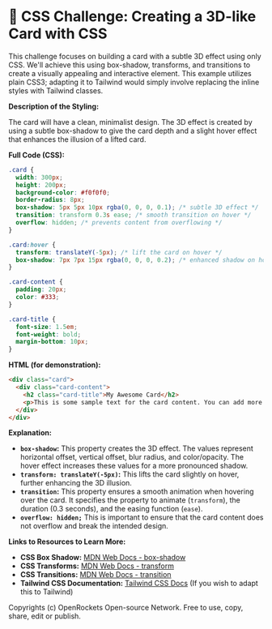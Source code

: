 # 🐞 CSS Challenge:  Creating a 3D-like Card with CSS


This challenge focuses on building a card with a subtle 3D effect using only CSS.  We'll achieve this using box-shadow, transforms, and transitions to create a visually appealing and interactive element.  This example utilizes plain CSS3; adapting it to Tailwind would simply involve replacing the inline styles with Tailwind classes.

**Description of the Styling:**

The card will have a clean, minimalist design. The 3D effect is created by using a subtle box-shadow to give the card depth and a slight hover effect that enhances the illusion of a lifted card.

**Full Code (CSS):**

```css
.card {
  width: 300px;
  height: 200px;
  background-color: #f0f0f0;
  border-radius: 8px;
  box-shadow: 5px 5px 10px rgba(0, 0, 0, 0.1); /* subtle 3D effect */
  transition: transform 0.3s ease; /* smooth transition on hover */
  overflow: hidden; /* prevents content from overflowing */
}

.card:hover {
  transform: translateY(-5px); /* lift the card on hover */
  box-shadow: 7px 7px 15px rgba(0, 0, 0, 0.2); /* enhanced shadow on hover */
}

.card-content {
  padding: 20px;
  color: #333;
}

.card-title {
  font-size: 1.5em;
  font-weight: bold;
  margin-bottom: 10px;
}
```

**HTML (for demonstration):**

```html
<div class="card">
  <div class="card-content">
    <h2 class="card-title">My Awesome Card</h2>
    <p>This is some sample text for the card content. You can add more text as needed.</p>
  </div>
</div>
```


**Explanation:**

* **`box-shadow`:** This property creates the 3D effect.  The values represent horizontal offset, vertical offset, blur radius, and color/opacity.  The hover effect increases these values for a more pronounced shadow.
* **`transform: translateY(-5px)`:** This lifts the card slightly on hover, further enhancing the 3D illusion.
* **`transition`:** This property ensures a smooth animation when hovering over the card.  It specifies the property to animate (`transform`), the duration (0.3 seconds), and the easing function (`ease`).
* **`overflow: hidden;`** This is important to ensure that the card content does not overflow and break the intended design.


**Links to Resources to Learn More:**

* **CSS Box Shadow:** [MDN Web Docs - box-shadow](https://developer.mozilla.org/en-US/docs/Web/CSS/box-shadow)
* **CSS Transforms:** [MDN Web Docs - transform](https://developer.mozilla.org/en-US/docs/Web/CSS/transform)
* **CSS Transitions:** [MDN Web Docs - transition](https://developer.mozilla.org/en-US/docs/Web/CSS/transition)
* **Tailwind CSS Documentation:** [Tailwind CSS Docs](https://tailwindcss.com/docs) (If you wish to adapt this to Tailwind)


Copyrights (c) OpenRockets Open-source Network. Free to use, copy, share, edit or publish.

